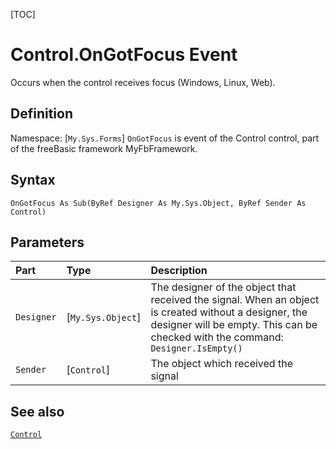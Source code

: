 [TOC]
# Control.OnGotFocus Event
Occurs when the control receives focus (Windows, Linux, Web).
## Definition
Namespace: [`My.Sys.Forms`]
`OnGotFocus` is event of the Control control, part of the freeBasic framework MyFbFramework.
## Syntax
```freeBasic
OnGotFocus As Sub(ByRef Designer As My.Sys.Object, ByRef Sender As Control)
```

## Parameters

|Part|Type|Description|
| :------------ | :------------ | :------------ |
|`Designer`|[`My.Sys.Object`]|The designer of the object that received the signal. When an object is created without a designer, the designer will be empty. This can be checked with the command: `Designer.IsEmpty()`|
|`Sender`|[`Control`]|The object which received the signal|

## See also
[`Control`](Control.md)
